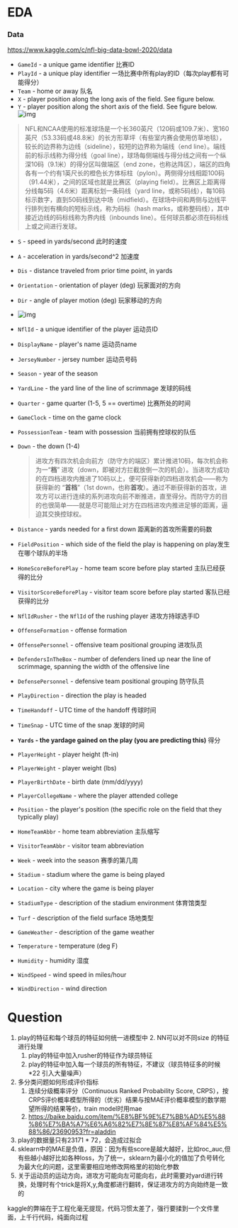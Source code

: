 # EDA

### Data

https://www.kaggle.com/c/nfl-big-data-bowl-2020/data

- `GameId` - a unique game identifier 比赛ID
- `PlayId` - a unique play identifier 一场比赛中所有play的ID（每次play都有可能得分）
- `Team` - home or away 队名
- `X` - player position along the long axis of the field. See figure below.
- `Y` - player position along the short axis of the field. See figure below.
 ![img](https://www.googleapis.com/download/storage/v1/b/kaggle-user-content/o/inbox%2F3258%2F7542d363a19fa3eea77708e6b90bc420%2FFig1.png?generation=1570562067917019&alt=media)
> NFL和NCAA使用的标准球场是一个长360英尺（120码或109.7米）、宽160英尺（53.33码或48.8米）的长方形草坪（有些室内赛会使用仿草地毯），较长的边界称为边线（sideline），较短的边界称为端线（end line）。端线前的标示线称为得分线（goal line），球场每侧端线与得分线之间有一个纵深10码（9.1米）的得分区叫做端区（end zone，也称达阵区），端区的四角各有一个约有1英尺长的橙色长方体标柱（pylon）。两侧得分线相距100码（91.44米），之间的区域也就是比赛区（playing field）。比赛区上距离得分线每5码（4.6米）距离标划一条码线（yard line，或称5码线），每10码标示数字，直到50码线到达中场（midfield）。在球场中间和两侧与边线平行排列划有横向的短标示线，称为码标（hash marks，或称整码线），其中接近边线的码标线称为界内线（inbounds line）。任何球员都必须在码标线上或之间进行发球。
- `S` - speed in yards/second 此时的速度

- `A` - acceleration in yards/second^2 加速度

- `Dis` - distance traveled from prior time point, in yards

- `Orientation` - orientation of player (deg) 玩家面对的方向

- `Dir` - angle of player motion (deg) 玩家移动的方向

- ![img](https://www.googleapis.com/download/storage/v1/b/kaggle-user-content/o/inbox%2F75976%2F277b02ac1a245d56362715d8a550fb74%2Forientation.png?generation=1571665174994396&alt=media)

- `NflId` - a unique identifier of the player 运动员ID

- `DisplayName` - player's name 运动员name

- `JerseyNumber` - jersey number 运动员号码

- `Season` - year of the season

- `YardLine` - the yard line of the line of scrimmage 发球的码线

- `Quarter` - game quarter (1-5, 5 == overtime) 比赛所处的时间

- `GameClock` - time on the game clock 

- `PossessionTeam` - team with possession 当前拥有控球权的队伍

- `Down` - the down (1-4)

  > 进攻方有四次机会向前方（防守方的端区）累计推进10码，每次机会称为一“**档**” 进攻（down，即被对方拦截放倒一次的机会）。当进攻方成功的在四档进攻内推进了10码以上，便可获得新的四档进攻机会——称为获得新的 “**首档**”（1st down，也称**首攻**）。通过不断获得新的首攻，进攻方可以进行连续的系列进攻向前不断推进，直至得分。而防守方的目的也很简单——就是尽可能阻止对方在四档进攻内推进足够的距离，逼迫其交换控球权。

- `Distance` - yards needed for a first down 距离新的首攻所需要的码数

- `FieldPosition` - which side of the field the play is happening on play发生在哪个球队的半场

- `HomeScoreBeforePlay` - home team score before play started 主队已经获得的比分

- `VisitorScoreBeforePlay` - visitor team score before play started 客队已经获得的比分

- `NflIdRusher` - the `NflId` of the rushing player 进攻方持球选手ID

- `OffenseFormation` - offense formation

- `OffensePersonnel` - offensive team positional grouping 进攻队员

- `DefendersInTheBox` - number of defenders lined up near the line of scrimmage, spanning the width of the offensive line

- `DefensePersonnel` - defensive team positional grouping 防守队员

- `PlayDirection` - direction the play is headed

- `TimeHandoff` - UTC time of the  handoff 传球时间

- `TimeSnap` - UTC time of the snap 发球的时间

- **`Yards` - the yardage gained on the play (you are predicting this)** 得分

- `PlayerHeight` - player height (ft-in)

- `PlayerWeight` - player weight (lbs)

- `PlayerBirthDate` - birth date (mm/dd/yyyy)

- `PlayerCollegeName` - where the player attended college

- `Position` - the player's position (the specific role on the field that they typically play)

- `HomeTeamAbbr` - home team abbreviation 主队缩写

- `VisitorTeamAbbr` - visitor team abbreviation

- `Week` - week into the season 赛季的第几周

- `Stadium` - stadium where the game is being played

- `Location` - city where the game is being player

- `StadiumType` - description of the stadium environment 体育馆类型

- `Turf` - description of the field surface 场地类型

- `GameWeather` - description of the game weather

- `Temperature` - temperature (deg F)

- `Humidity` - humidity 湿度

- `WindSpeed` - wind speed in miles/hour

- `WindDirection` - wind direction

# Question
1. play的特征和每个球员的特征如何统一进模型中
    2. NN可以对不同size 的特征进行处理
    1. play的特征中加入rusher的特征作为球员特征
    3. play的特征中加入每一个球员的所有特征，不建议（球员特征多的时候*22 引入大量噪声）
2. 多分类问题如何形成评价指标
    1. 连续分级概率评分（Continuous Ranked Probability Score, CRPS），按CRPS评价概率模型所得的（优劣）结果与按MAE评价概率模型的数学期望所得的结果等价，train model时用mae
    2. https://baike.baidu.com/item/%E8%BF%9E%E7%BB%AD%E5%88%86%E7%BA%A7%E6%A6%82%E7%8E%87%E8%AF%84%E5%88%86/23690953?fr=aladdin
3. play的数据量只有23171 * 72，会造成过拟合
4. sklearn中的MAE是负值，原因：因为有些score是越大越好，比如roc_auc,但有些越小越好比如各种loss，为了统一，sklearn为最小化的值加了负号转化为最大化的问题，这里需要相应地修改网格里的初始化参数
5. 关于运动员的运动方向，进攻方可能向左可能向右，此时需要对yard进行转换，处理时有个trick是将X,y,角度都进行翻转，保证进攻方的方向始终是一致的

kaggle的弊端在于工程化毫无提现，代码习惯太差了，强行要揉到一个文件里面，上千行代码，纯面向过程